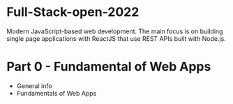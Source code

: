 # Full-Stack-open-2022
Modern JavaScript-based web development. The main focus is on building single page applications with ReactJS that use REST APIs built with Node.js.


# Part 0 - Fundamental of Web Apps
* General info
* Fundamentals of Web Apps
